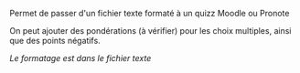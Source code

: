Permet de passer d'un fichier texte formaté à un quizz Moodle ou Pronote

On peut ajouter des pondérations (à vérifier) pour les choix multiples, ainsi que des points négatifs.

*Le formatage est dans le fichier texte*
